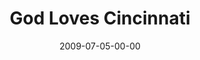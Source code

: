 ---
layout: message
category: message
series: "We Love Cincinnati"
title: "God Loves Cincinnati"
date: 2009-07-05-00-00
message_id: 570
audio: "http://s3.amazonaws.com/crossroads-media/messages/audio/WeLove1.mp3"
audio-duration: "36:21"
description: "Chuck Mingo shares the four actions of a city lover."
video: "http://s3.amazonaws.com/crossroads-media/messages/video/WeLove1.mp4"
video-duration: "36:21"
video-image: "http://s3.amazonaws.com/crossroads-media/images/WeLove1-still.jpg"
program: "http://s3.amazonaws.com/crossroads-media/documents/0704_05Program.pdf"
notes-description: ""
notes: "http://s3.amazonaws.com/crossroads-media/documents/SN_07_04-05_09.pdf"
notes-title: "God Loves Cincinnati (Study Notes)"
tag: 
 - cincinnati
 - mingo
 - love
 - city
explicit: false
---